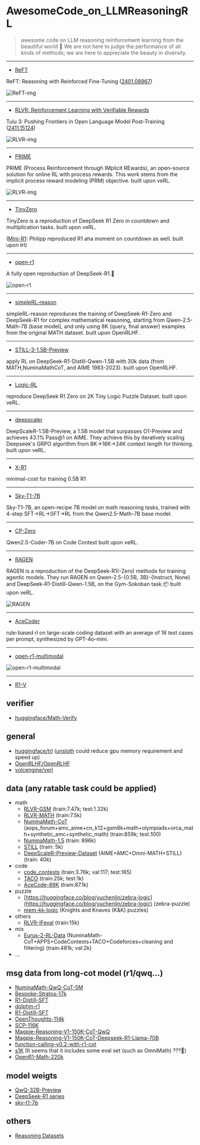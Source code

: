 # AwesomeCode_on_LLMReasoningRL
> awesome code on LLM reasoning reinforcement learning from the beautiful world 🤯 We are not here to judge the performance of all kinds of methods; we are here to appreciate the beauty in diversity.


---
- [ReFT](https://github.com/lqtrung1998/mwp_ReFT)

ReFT: Reasoning with Reinforced Fine-Tuning ([2401.08967](https://arxiv.org/abs/2401.08967))

![ReFT-img](imgs/REFT.png)


---
- [RLVR: Reinforcement Learning with Verifiable Rewards](https://github.com/allenai/open-instruct/blob/main/open_instruct/ppo_vllm_thread_ray_gtrl.py)

Tulu 3: Pushing Frontiers in Open Language Model Post-Training ([2411.15124](https://arxiv.org/abs/2411.15124))

![RLVR-img](imgs/RLVR.png)


---
- [PRIME](https://github.com/PRIME-RL/PRIME)

PRIME (Process Reinforcement through IMplicit REwards), an open-source solution for online RL with process rewards. This work stems from the implicit process reward modeling (PRM) objective.
built upon veRL.

![RLVR-img](imgs/PRIME.png)


---
- [TinyZero](https://github.com/Jiayi-Pan/TinyZero)

TinyZero is a reproduction of DeepSeek R1 Zero in countdown and multiplication tasks.
built upon veRL.

([Mini-R1](https://www.philschmid.de/mini-deepseek-r1#4-distributed-training-example-for-grpo-using-deepspeed-and-vllm): Philipp reproduced R1 aha moment on countdown as well. built upon trl)


---
- [open-r1](https://github.com/huggingface/open-r1)

A fully open reproduction of DeepSeek-R1.🤗

![open-r1](imgs/open-r1.png)


---
- [simpleRL-reason](https://github.com/hkust-nlp/simpleRL-reason)

simpleRL-reason reproduces the training of DeepSeek-R1-Zero and DeepSeek-R1 for complex mathematical reasoning, starting from Qwen-2.5-Math-7B (base model), and only using 8K (query, final answer) examples from the original MATH dataset.
built upon OpenRLHF.


---
- [STILL-3-1.5B-Preview](https://github.com/RUCAIBox/Slow_Thinking_with_LLMs/tree/main/OpenRLHF-STILL)

apply RL on DeepSeek-R1-Distill-Qwen-1.5B with 30k data (from MATH,NuminaMathCoT, and AIME 1983-2023).
built upon OpenRLHF.


---
- [Logic-RL](https://github.com/Unakar/Logic-RL)

reproduce DeepSeek R1 Zero on 2K Tiny Logic Puzzle Dataset.
built upon veRL.


---
- [deepscaler](https://github.com/agentica-project/deepscaler)

DeepScaleR-1.5B-Preview, a 1.5B model that surpasses O1-Preview and achieves 43.1% Pass@1 on AIME. They achieve this by iteratively scaling Deepseek's GRPO algorithm from 8K→16K->24K context length for thinking.
built upon veRL.


---
- [X-R1](https://github.com/dhcode-cpp/X-R1)

minimal-cost for training 0.5B R1


---
- [Sky-T1-7B](https://github.com/NovaSky-AI/SkyThought)

Sky-T1-7B, an open-recipe 7B model on math reasoning tasks, trained with 4-step SFT->RL->SFT->RL from the Qwen2.5-Math-7B base model.


---
- [CP-Zero](https://github.com/phonism/CP-Zero)

Qwen2.5-Coder-7B on Code Contest
built upon veRL.


---
- [RAGEN](https://github.com/ZihanWang314/ragen)

RAGEN is a reproduction of the DeepSeek-R1(-Zero) methods for training agentic models. They run RAGEN on Qwen-2.5-{0.5B, 3B}-{Instruct, None} and DeepSeek-R1-Distill-Qwen-1.5B, on the Gym-Sokoban task.📦
built upon veRL.

![RAGEN](imgs/RAGEN.png)


---
- [AceCoder](https://github.com/TIGER-AI-Lab/AceCoder)

rule-based rl on large-scale coding dataset with an average of 16 test cases per prompt, synthesized by GPT-4o-mini.


---
- [open-r1-multimodal](https://github.com/EvolvingLMMs-Lab/open-r1-multimodal)

![open-r1-multimodal](imgs/open-r1-multimodal.png)


---
- [R1-V](https://github.com/Deep-Agent/R1-V)


## verifier
- [huggingface/Math-Verify](https://github.com/huggingface/Math-Verify)


## general
- [huggingface/trl](https://github.com/huggingface/trl)  ([unsloth](https://docs.unsloth.ai/basics/reasoning-grpo-rl-ppo) could reduce gpu memory requirement and speed up)
- [OpenRLHF/OpenRLHF](https://github.com/OpenRLHF/OpenRLHF)
- [volcengine/verl](https://github.com/volcengine/verl)


## data (any ratable task could be applied)
- math
  - [RLVR-GSM](https://huggingface.co/datasets/allenai/RLVR-GSM) (train:7.47k; test:1.32k)
  - [RLVR-MATH](https://huggingface.co/datasets/allenai/RLVR-MATH) (train:7.5k)
  - [NuminaMath-CoT](https://huggingface.co/datasets/AI-MO/NuminaMath-CoT) (aops_forum+amc_aime+cn_k12+gsm8k+math+olympiads+orca_math+synthetic_amc+synthetic_math) (train:859k; test:100)
  - [NuminaMath-1.5](https://huggingface.co/datasets/AI-MO/NuminaMath-1.5) (train: 896k)
  - [STILL](https://github.com/RUCAIBox/Slow_Thinking_with_LLMs/tree/main/data) (train: 5k)
  - [DeepScaleR-Preview-Dataset](https://huggingface.co/datasets/agentica-org/DeepScaleR-Preview-Dataset) (AIME+AMC+Omni-MATH+STILL) (train: 40k)
- code
  - [code_contests](https://huggingface.co/datasets/deepmind/code_contests) (train:3.76k; val:117; test:165)
  - [TACO](https://huggingface.co/datasets/BAAI/TACO) (train:25k; test:1k)
  - [AceCode-89K](https://huggingface.co/datasets/TIGER-Lab/AceCode-89K) (train:87.1k)
- puzzle
  - [https://huggingface.co/blog/yuchenlin/zebra-logic](https://huggingface.co/blog/yuchenlin/zebra-logic) (zebra-puzzle)
  - [mem-kk-logic](https://github.com/AlphaPav/mem-kk-logic/) (Knights and Knaves (K&K) puzzles)
- others
  - [RLVR-IFeval](https://huggingface.co/datasets/allenai/RLVR-IFeval) (train:15k)
- mix
  - [Eurus-2-RL-Data](https://huggingface.co/datasets/PRIME-RL/Eurus-2-RL-Data) (NuminaMath-CoT+APPS+CodeContests+TACO+Codeforces+cleaning and filtering) (train:481k; val:2k)
- ...


## msg data from long-cot model (r1/qwq...)
- [NuminaMath-QwQ-CoT-5M](https://huggingface.co/datasets/PrimeIntellect/NuminaMath-QwQ-CoT-5M)
- [Bespoke-Stratos-17k](https://huggingface.co/datasets/bespokelabs/Bespoke-Stratos-17k)
- [R1-Distill-SFT](https://huggingface.co/datasets/ServiceNow-AI/R1-Distill-SFT)
- [dolphin-r1](https://huggingface.co/datasets/cognitivecomputations/dolphin-r1)
- [R1-Distill-SFT](https://huggingface.co/datasets/ServiceNow-AI/R1-Distill-SFT)
- [OpenThoughts-114k](https://huggingface.co/datasets/open-thoughts/OpenThoughts-114k)
- [SCP-116K](https://huggingface.co/datasets/EricLu/SCP-116K)
- [Magpie-Reasoning-V1-150K-CoT-QwQ](https://huggingface.co/datasets/Magpie-Align/Magpie-Reasoning-V1-150K-CoT-QwQ)
- [Magpie-Reasoning-V1-150K-CoT-Deepseek-R1-Llama-70B](https://huggingface.co/datasets/Magpie-Align/Magpie-Reasoning-V1-150K-CoT-Deepseek-R1-Llama-70B)
- [function-calling-v0.2-with-r1-cot](https://huggingface.co/datasets/AymanTarig/function-calling-v0.2-with-r1-cot)
- [s1K](https://huggingface.co/datasets/simplescaling/s1K)   (It seems that it includes some eval set (such as OmniMath) ???🤯)
- [OpenR1-Math-220k](https://huggingface.co/datasets/open-r1/OpenR1-Math-220k)


## model weigts
- [QwQ-32B-Preview](https://huggingface.co/Qwen/QwQ-32B-Preview)
- [DeepSeek-R1 series](https://huggingface.co/collections/deepseek-ai/deepseek-r1-678e1e131c0169c0bc89728d)
- [sky-t1-7b](https://huggingface.co/collections/NovaSky-AI/sky-t1-7b-67ab281da8192c1ba3e5296c)


## others
- [Reasoning Datasets](https://huggingface.co/collections/philschmid/reasoning-datasets-679f57ff20e5b46b4ef4d3dd)

